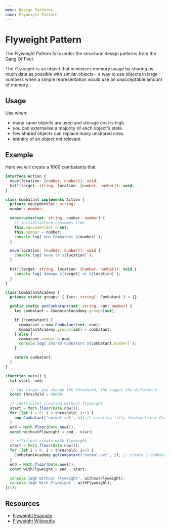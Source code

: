```yaml
---
menu: Design Patterns
name: Flyweight Pattern
---
```


# Flyweight Pattern

The Flyweight Pattern falls under the structural design patterns from the Gang Of Four.

The `flyweight` is an object that minimizes memory usage by sharing as much data as possible with similar objects - a way to use objects in large numbers when a simple representation would use an unacceptable amount of memory.

## Usage

Use when:

- many same objects are used and storage cost is high.
- you can externalise a majority of each object's state.
- few shared objects can replace many unshared ones.
- identity of an object not relevant.

## Example

Here we will create a 1000 combatants that

```typescript
interface Action {
  move(location: [number, number]): void;
  hit?(target: string, location: [number, number]): void;
}

class Combatant implements Action {
  private equipmentSet: string;
  number: number;

  constructor(set: string, number: number) {
    // initialization consumes time
    this.equipmentSet = set;
    this.number = number;
    console.log(`new Combatant ${number}`);
  }

  move(location: [number, number]): void {
    console.log(`move to ${location}`);
  }

  hit?(target: string, location: [number, number]): void {
    console.log(`damage ${target} at ${location}`);
  }
}

class CombatantAcademy {
  private static groups: { [set: string]: Combatant } = {};

  public static getCombatant(set: string, num: number) {
    let combatant = CombatantAcademy.groups[set];

    if (!combatant) {
      combatant = new Combatant(set, num);
      CombatantAcademy.groups[set] = combatant;
    } else {
      combatant.number = num;
      console.log(`shared Combatant ${combatant.number}`);
    }

    return combatant;
  }
}

(function main() {
  let start, end;

  // the larger you change the threshold, the bigger the difference
  const threshold = 50000;

  // inefficient creating without flyweight
  start = Math.floor(Date.now());
  for (let i = 0; i < threshold; i++) {
    new Combatant('normal-set', i); // creating fifty thousand real Combatants
  }
  end = Math.floor(Date.now());
  const withoutFlyweight = end - start;

  // efficient create with flyweight
  start = Math.floor(Date.now());
  for (let i = 0; i < threshold; i++) {
    CombatantAcademy.getCombatant('normal-set', i); // create 1 Combatant
  }
  end = Math.floor(Date.now());
  const withFlyweight = end - start;

  console.log('Without Flyweight', withoutFlyweight);
  console.log('With Flyweight', withFlyweight);
})();
```

## Resources

- [Flyweight Example](https://circle.visual-paradigm.com/flyweight/)
- [Flyweight Wikipedia](https://en.wikipedia.org/wiki/Flyweight_pattern)
